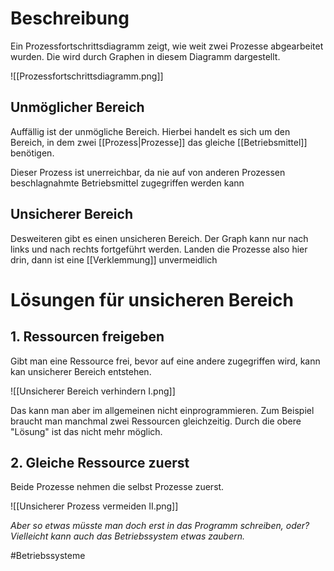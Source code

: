 # Beschreibung
Ein Prozessfortschrittsdiagramm zeigt, wie weit zwei Prozesse abgearbeitet wurden.
Die wird durch Graphen in diesem Diagramm dargestellt.

![[Prozessfortschrittsdiagramm.png]]

## Unmöglicher Bereich
Auffällig ist der unmögliche Bereich. Hierbei handelt es sich um den Bereich, in dem zwei [[Prozess|Prozesse]] das gleiche [[Betriebsmittel]] benötigen.

Dieser Prozess ist unerreichbar, da nie auf von anderen Prozessen beschlagnahmte Betriebsmittel zugegriffen werden kann

## Unsicherer Bereich
Desweiteren gibt es einen unsicheren Bereich. Der Graph kann nur nach links und nach rechts fortgeführt werden. Landen die Prozesse also hier drin, dann ist eine [[Verklemmung]] unvermeidlich

# Lösungen für unsicheren Bereich
## 1. Ressourcen freigeben
Gibt man eine Ressource frei, bevor auf eine andere zugegriffen wird, kann kan unsicherer Bereich entstehen.

![[Unsicherer Bereich verhindern I.png]]

Das kann man aber im allgemeinen nicht einprogrammieren. 
Zum Beispiel braucht man manchmal zwei Ressourcen gleichzeitig. Durch die obere "Lösung" ist das nicht mehr möglich.

## 2. Gleiche Ressource zuerst
Beide Prozesse nehmen die selbst Prozesse zuerst.

![[Unsicherer Prozess vermeiden II.png]]

*Aber so etwas müsste man doch erst in das Programm schreiben, oder? Vielleicht kann auch das Betriebssystem etwas zaubern.*

#Betriebssysteme 
